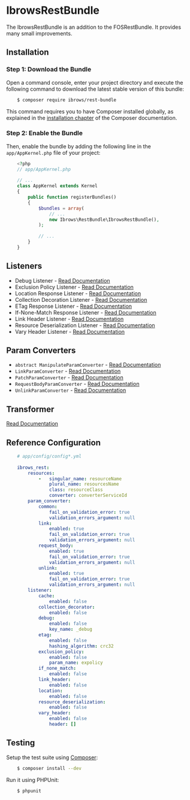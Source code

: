 # IbrowsRestBundle

The IbrowsRestBundle is an addition to the FOSRestBundle. It provides many small improvements.

## Installation

### Step 1: Download the Bundle

Open a command console, enter your project directory and execute the
following command to download the latest stable version of this bundle:

```bash
    $ composer require ibrows/rest-bundle
```

This command requires you to have Composer installed globally, as explained
in the [installation chapter](https://getcomposer.org/doc/00-intro.md)
of the Composer documentation.

### Step 2: Enable the Bundle

Then, enable the bundle by adding the following line in the `app/AppKernel.php`
file of your project:

```php
    <?php
    // app/AppKernel.php
    
    // ...
    class AppKernel extends Kernel
    {
        public function registerBundles()
        {
            $bundles = array(
                // ...
                new Ibrows\RestBundle\IbrowsRestBundle(),
            );
            
            // ...
        }
    }
```

## Listeners
- Debug Listener - [Read Documentation](listener/debug_response_listener.md)
- Exclusion Policy Listener - [Read Documentation](listener/exclusion_policy_response_listener.md)
- Location Response Listener - [Read Documentation](listener/location_response_listener.md)
- Collection Decoration Listener - [Read Documentation](listener/collection_decoration_listener.md)
- ETag Response Listener - [Read Documentation](listener/etag_response_listener.md)
- If-None-Match Response Listener - [Read Documentation](listener/if_none_match_response_listener.md)
- Link Header Listener - [Read Documentation](listener/link_header_listener.md)
- Resource Deserialization Listener - [Read Documentation](listener/resource_deserialization_listener.md)
- Vary Header Listener - [Read Documentation](listener/vary_header_listener.md)

## Param Converters
- `abstract ManipulateParamConverter` - [Read Documentation](param_converter/manipulate_param_converter.md)
- `LinkParamConverter` - [Read Documentation](param_converter/link_param_converter.md)
- `PatchParamConverter` - [Read Documentation](param_converter/patch_param_converter.md)
- `RequestBodyParamConverter` - [Read Documentation](param_converter/request_body_param_converter.md)
- `UnlinkParamConverter` - [Read Documentation](param_converter/unlink_param_converter.md)
 
## Transformer
[Read Documentation](transformer.md)

## Reference Configuration

```yaml
    # app/config/config*.yml
    
    ibrows_rest:
        resources:
            -   singular_name: resourceName
                plural_name: resourcesName
                class: resourceClass
                converter: converterServiceId
        param_converter:
            common:
                fail_on_validation_error: true
                validation_errors_argument: null
            link:
                enabled: true
                fail_on_validation_error: true
                validation_errors_argument: null
            request_body:
                enabled: true
                fail_on_validation_error: true
                validation_errors_argument: null
            unlink:
                enabled: true
                fail_on_validation_error: true
                validation_errors_argument: null
        listener:
            cache:
                enabled: false
            collection_decorator:
                enabled: false
            debug:
                enabled: false
                key_name: _debug
            etag:
                enabled: false
                hashing_algorithm: crc32
            exclusion_policy:
                enabled: false
                param_name: expolicy
            if_none_match:
                enabled: false
            link_header:
                enabled: false
            location:
                enabled: false  
            resource_deserialization:
                enabled: false  
            vary_header:
                enabled: false
                header: []              
```


## Testing

Setup the test suite using [Composer](http://getcomposer.org/):

```bash
    $ composer install --dev
```

Run it using PHPUnit:

```bash
    $ phpunit
```
